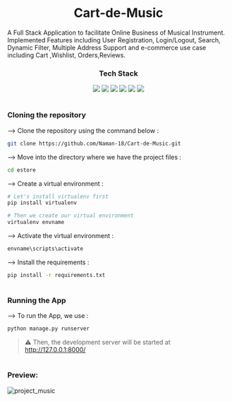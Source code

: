 # <div align ="center"> Cart-de-Music </div>
A Full Stack Application to facilitate Online Business of Musical Instrument. Implemented Features including User Registration, Login/Logout, Search, Dynamic Filter, Multiple Address Support and e-commerce use case including Cart ,Wishlist, Orders,Reviews.


### <div align ="center"> Tech Stack </div>
<div align ="center">
<img src="https://img.shields.io/badge/HTML5-E34F26?style=for-the-badge&logo=html5&logoColor=white" />  <img src="https://img.shields.io/badge/CSS3-1572B6?style=for-the-badge&logo=css3&logoColor=white" /> 
<img src="https://img.shields.io/badge/JavaScript-323330?style=for-the-badge&logo=javascript&logoColor=F7DF1E" /> 
<img src="https://img.shields.io/badge/Python-3776AB?style=for-the-badge&logo=python&logoColor=white"/>
<img src="https://img.shields.io/badge/Django-092E20?style=for-the-badge&logo=django&logoColor=white" />
<img src="https://img.shields.io/badge/SQLite-07405E?style=for-the-badge&logo=sqlite&logoColor=white" />
  </div>

#

### Cloning the repository

--> Clone the repository using the command below :
```bash
git clone https://github.com/Naman-18/Cart-de-Music.git

```

--> Move into the directory where we have the project files : 
```bash
cd estore

```

--> Create a virtual environment :
```bash
# Let's install virtualenv first
pip install virtualenv

# Then we create our virtual environment
virtualenv envname

```

--> Activate the virtual environment :
```bash
envname\scripts\activate

```

--> Install the requirements :
```bash
pip install -r requirements.txt

```

#

### Running the App

--> To run the App, we use :
```bash
python manage.py runserver

```

> ⚠ Then, the development server will be started at http://127.0.0.1:8000/

#

### Preview:

![project_music](https://user-images.githubusercontent.com/52497526/134772840-3ed621fa-c737-4e16-85e2-7fd9bde1d430.png)
